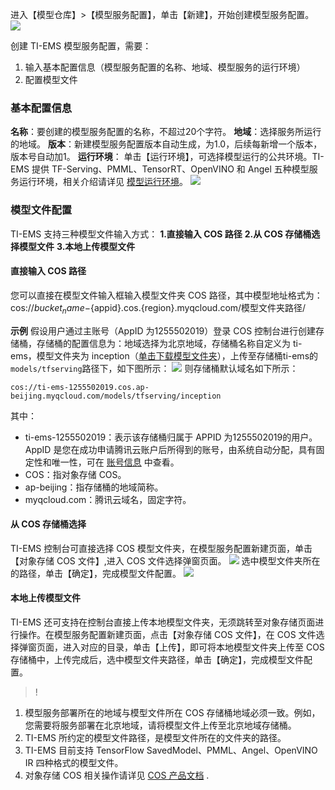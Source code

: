 进入【模型仓库】>【模型服务配置】，单击【新建】，开始创建模型服务配置。
![](https://main.qcloudimg.com/raw/f13a85f8950b97a22fd096abd2a90064.png)

创建 TI-EMS 模型服务配置，需要：
1. 输入基本配置信息（模型服务配置的名称、地域、模型服务的运行环境）
2. 配置模型文件

### 基本配置信息
**名称**：要创建的模型服务配置的名称，不超过20个字符。
**地域**：选择服务所运行的地域。
**版本**：新建模型服务配置版本自动生成，为1.0，后续每新增一个版本，版本号自动加1。
**运行环境**： 单击【运行环境】，可选择模型运行的公共环境。TI-EMS 提供 TF-Serving、PMML、TensorRT、OpenVINO 和 Angel 五种模型服务运行环境，相关介绍请详见 [模型运行环境](https://cloud.tencent.com/document/product/1120/36600)。
![](https://main.qcloudimg.com/raw/b6bdc6f1675f97a4aaee14860ebe3e8f.png)

### 模型文件配置
TI-EMS 支持三种模型文件输入方式：
**1.直接输入 COS 路径**
**2.从 COS 存储桶选择模型文件**
**3.本地上传模型文件**

#### 直接输入 COS 路径
您可以直接在模型文件输入框输入模型文件夹 COS 路径，其中模型地址格式为：cos://${bucket_name}-${appid}.cos.{region}.myqcloud.com/模型文件夹路径/

**示例**
假设用户通过主账号（AppID 为1255502019）登录 COS 控制台进行创建存储桶，存储桶的配置信息为：地域选择为北京地域，存储桶名称自定义为 ti-ems，模型文件夹为 inception（[单击下载模型文件夹]((http://ti-ems-1255502019.cosbj.myqcloud.com/tfserving/inception/inception_model.zip))），上传至存储桶ti-ems的`models/tfserving`路径下，如下图所示：
![](https://main.qcloudimg.com/raw/c011045e188606d08ac6eaee3e7eb476.png)
则存储桶默认域名如下所示：

```
cos://ti-ems-1255502019.cos.ap-beijing.myqcloud.com/models/tfserving/inception
```
其中：
- ti-ems-1255502019：表示该存储桶归属于 APPID 为1255502019的用户。AppID 是您在成功申请腾讯云账户后所得到的账号，由系统自动分配，具有固定性和唯一性，可在 [账号信息](https://console.cloud.tencent.com/developer) 中查看。
- COS：指对象存储 COS。
- ap-beijing：指存储桶的地域简称。
- myqcloud.com：腾讯云域名，固定字符。

#### 从 COS 存储桶选择
TI-EMS 控制台可直接选择 COS 模型文件夹，在模型服务配置新建页面，单击【对象存储 COS  文件】,进入 COS 文件选择弹窗页面。
![](https://main.qcloudimg.com/raw/14022af76aafad30b01bfeb1ec8bd89e.png)
选中模型文件夹所在的路径，单击【确定】，完成模型文件配置。
![](https://main.qcloudimg.com/raw/864e32ced8bd0c0a01e707015ae9e329.png)

#### 本地上传模型文件
TI-EMS 还可支持在控制台直接上传本地模型文件夹，无须跳转至对象存储页面进行操作。在模型服务配置新建页面，点击【对象存储 COS 文件】，在 COS 文件选择弹窗页面，进入对应的目录，单击【上传】，即可将本地模型文件夹上传至 COS 存储桶中，上传完成后，选中模型文件夹路径，单击【确定】，完成模型文件配置。

>!
1. 模型服务部署所在的地域与模型文件所在 COS 存储桶地域必须一致。例如，您需要将服务部署在北京地域，请将模型文件上传至北京地域存储桶。
2. TI-EMS 所约定的模型文件路径，是模型文件所在的文件夹的路径。
3. TI-EMS 目前支持 TensorFlow SavedModel、PMML、Angel、OpenVINO IR 四种格式的模型文件。
4. 对象存储 COS 相关操作请详见 [COS 产品文档](https://cloud.tencent.com/document/product/436) .
